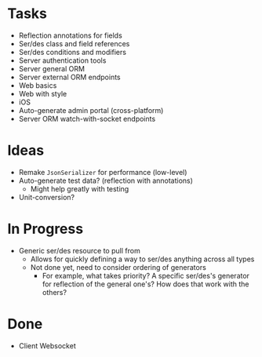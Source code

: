 # Tasks

- Reflection annotations for fields
- Ser/des class and field references
- Ser/des conditions and modifiers
- Server authentication tools
- Server general ORM
- Server external ORM endpoints
- Web basics
- Web with style
- iOS
- Auto-generate admin portal (cross-platform)
- Server ORM watch-with-socket endpoints
    
# Ideas

- Remake `JsonSerializer` for performance (low-level)
- Auto-generate test data? (reflection with annotations)
    - Might help greatly with testing
- Unit-conversion?

# In Progress

- Generic ser/des resource to pull from
    - Allows for quickly defining a way to ser/des anything across all types
    - Not done yet, need to consider ordering of generators
        - For example, what takes priority?  A specific ser/des's generator for reflection of the general one's?  How does that work with the others?

# Done

- Client Websocket